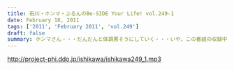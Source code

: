 ```yaml
---
title: 石川・ホンマ・ぶるんのBe-SIDE Your Life! vol.249-1
date: February 18, 2011
tags: ['2011', 'February 2011', 'vol.249']
draft: false
summary: ホンマさん・・・だんだんと体調悪そうにしていく・・・いや、この番組の収録中はズンズンと体調が悪くなっていくことが多々あるような～～NAMAE
---
```


http://project-phi.ddo.jp/ishikawa/ishikawa249_1.mp3